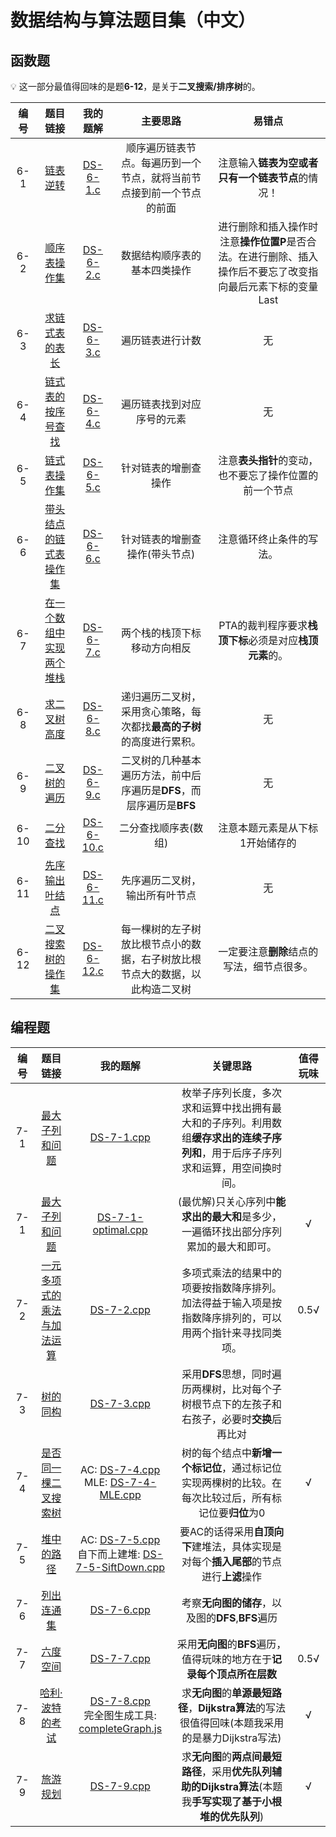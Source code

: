 # 数据结构与算法题目集（中文）

## 函数题

💡 这一部分最值得回味的是题**6-12**，是关于**二叉搜索/排序树**的。

|编号|题目链接|我的题解|主要思路|易错点|
|:---:|:---:|:---:|:---:|:---:|
|6-1|[链表逆转](https://pintia.cn/problem-sets/15/exam/problems/724)|[DS-6-1.c](./DS-6-1.c)| 顺序遍历链表节点。每遍历到一个节点，就将当前节点接到前一个节点的前面 | 注意输入**链表为空或者只有一个链表节点**的情况！ |
|6-2|[顺序表操作集](https://pintia.cn/problem-sets/15/exam/problems/725)|[DS-6-2.c](./DS-6-2.c)| 数据结构顺序表的基本四类操作 | 进行删除和插入操作时注意**操作位置P**是否合法。在进行删除、插入操作后不要忘了改变指向最后元素下标的变量Last |
|6-3|[求链式表的表长](https://pintia.cn/problem-sets/15/exam/problems/726)|[DS-6-3.c](./DS-6-3.c)| 遍历链表进行计数 | 无 |
|6-4|[链式表的按序号查找](https://pintia.cn/problem-sets/15/exam/problems/727)|[DS-6-4.c](./DS-6-4.c)| 遍历链表找到对应序号的元素 | 无 |
|6-5|[链式表操作集](https://pintia.cn/problem-sets/15/exam/problems/728)|[DS-6-5.c](./DS-6-5.c)| 针对链表的增删查操作 | 注意**表头指针**的变动，也不要忘了操作位置的前一个节点 |
|6-6|[带头结点的链式表操作集](https://pintia.cn/problem-sets/15/exam/problems/729)|[DS-6-6.c](./DS-6-6.c)| 针对链表的增删查操作(带头节点) | 注意循环终止条件的写法。 |
|6-7|[在一个数组中实现两个堆栈](https://pintia.cn/problem-sets/15/exam/problems/730)|[DS-6-7.c](./DS-6-7.c)| 两个栈的栈顶下标移动方向相反 | PTA的裁判程序要求**栈顶下标**必须是对应**栈顶元素**的。 |
|6-8|[求二叉树高度](https://pintia.cn/problem-sets/15/exam/problems/731)|[DS-6-8.c](./DS-6-8.c)| 递归遍历二叉树，采用贪心策略，每次都找**最高的子树**的高度进行累积。 | 无 |
|6-9|[二叉树的遍历](https://pintia.cn/problem-sets/15/exam/problems/732)|[DS-6-9.c](./DS-6-9.c)| 二叉树的几种基本遍历方法，前中后序遍历是**DFS**，而层序遍历是**BFS** | 无 |
|6-10|[二分查找](https://pintia.cn/problem-sets/15/exam/problems/923)|[DS-6-10.c](./DS-6-10.c)| 二分查找顺序表(数组) | 注意本题元素是从下标1开始储存的 |
|6-11|[先序输出叶结点](https://pintia.cn/problem-sets/15/exam/problems/925)|[DS-6-11.c](./DS-6-11.c)| 先序遍历二叉树，输出所有叶节点 | 无 |
|6-12|[二叉搜索树的操作集](https://pintia.cn/problem-sets/15/exam/problems/927)|[DS-6-12.c](./DS-6-12.c)| 每一棵树的左子树放比根节点小的数据，右子树放比根节点大的数据，以此构造二叉树 | 一定要注意**删除**结点的写法，细节点很多。 |

## 编程题

|编号|题目链接|我的题解|关键思路|值得玩味|
|:---:|:---:|:---:|:---:|:---:|
|7-1|[最大子列和问题](https://pintia.cn/problem-sets/15/exam/problems/709)|[DS-7-1.cpp](./DS-7-1.cpp)| 枚举子序列长度，多次求和运算中找出拥有最大和的子序列。利用数组**缓存求出的连续子序列和**，用于后序子序列求和运算，用空间换时间。 |  |
|7-1|[最大子列和问题](https://pintia.cn/problem-sets/15/exam/problems/709)|[DS-7-1-optimal.cpp](./DS-7-1-optimal.cpp)| (最优解)只关心序列中**能求出的最大和**是多少，一遍循环找出部分序列累加的最大和即可。 | √ |
|7-2|[一元多项式的乘法与加法运算](https://pintia.cn/problem-sets/15/exam/problems/710)|[DS-7-2.cpp](./DS-7-2.cpp)| 多项式乘法的结果中的项要按指数降序排列。加法得益于输入项是按指数降序排列的，可以用两个指针来寻找同类项。 | 0.5√ |
|7-3|[树的同构](https://pintia.cn/problem-sets/15/exam/problems/711)|[DS-7-3.cpp](./DS-7-3.cpp)| 采用**DFS**思想，同时遍历两棵树，比对每个子树根节点下的左孩子和右孩子，必要时**交换**后再比对 |  |
|7-4|[是否同一棵二叉搜索树](https://pintia.cn/problem-sets/15/exam/problems/712)|AC: [DS-7-4.cpp](./DS-7-4.cpp) <br> MLE: [DS-7-4-MLE.cpp](./DS-7-4-MLE.cpp)| 树的每个结点中**新增一个标记位**，通过标记位实现两棵树的比较。在每次比较过后，所有标记位要**归位**为0 | √ |
|7-5|[堆中的路径](https://pintia.cn/problem-sets/15/exam/problems/713)|AC: [DS-7-5.cpp](./DS-7-5.cpp) <br> 自下而上建堆: [DS-7-5-SiftDown.cpp](./DS-7-5-SiftDown.cpp)| 要AC的话得采用**自顶向下**建堆法，具体实现是对每个**插入尾部**的节点进行**上滤**操作 |  |
|7-6|[列出连通集](https://pintia.cn/problem-sets/15/exam/problems/714)| [DS-7-6.cpp](./DS-7-6.cpp)| 考察**无向图的储存**，以及图的**DFS**,**BFS**遍历 |  |
|7-7|[六度空间](https://pintia.cn/problem-sets/15/exam/problems/715)| [DS-7-7.cpp](./DS-7-7.cpp)| 采用**无向图**的**BFS**遍历，值得玩味的地方在于**记录每个顶点所在层数** | 0.5√ |
|7-8|[哈利·波特的考试](https://pintia.cn/problem-sets/15/exam/problems/716)| [DS-7-8.cpp](./DS-7-8.cpp) <br> 完全图生成工具: [completeGraph.js](./completeGraph.js) | 求**无向图**的**单源最短路径**，**Dijkstra算法**的写法很值得回味(本题我采用的是暴力Dijkstra写法) | √ |
|7-9|[旅游规划](https://pintia.cn/problem-sets/15/exam/problems/717)| [DS-7-9.cpp](./DS-7-9.cpp) | 求**无向图**的**两点间最短路径**，采用**优先队列辅助的Dijkstra算法**(本题我**手写实现了基于小根堆的优先队列**) | √ |

